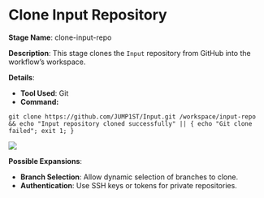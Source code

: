 # Clone Input Repository

**Stage Name**: clone-input-repo

**Description**: This stage clones the `Input` repository from GitHub into the workflow’s workspace.

**Details**:

* **Tool Used**: Git
* **Command:**

```
git clone https://github.com/JUMP1ST/Input.git /workspace/input-repo && echo "Input repository cloned successfully" || { echo "Git clone failed"; exit 1; }
```

![](https://lh7-us.googleusercontent.com/docsz/AD\_4nXfeK-eL0HEWSiiUtoBejNJ-74UxefSTEnEW02Rypi44Nb0j5zbDhN0X3LmmBOcjOJ3pc8ZHV7BTif7SvUI7AkCnZGxE4arjgNBgSLebcOazllrDyvluDDZ97L4yTV8EblQS7qdTOVl2KD9bgsr\_9ett1s52?key=piJw1USgR6QyalXua2vW3A)



**Possible Expansions**:

* **Branch Selection**: Allow dynamic selection of branches to clone.
* **Authentication**: Use SSH keys or tokens for private repositories.

